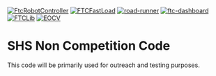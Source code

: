 [![FtcRobotController](https://img.shields.io/badge/FtcRobotController-v9.0.1-lightgrey)](https://github.com/FIRST-Tech-Challenge/FtcRobotController)
[![FTCFastLoad](https://img.shields.io/badge/FTCFastLoad-v0.1.1-lightgrey)](https://gist.github.com/MatthewOates36/1e38452236dc9f145c3a6b2addfb418f)
[![road-runner](https://img.shields.io/badge/road--runner-0.5.6-lightgrey)](https://github.com/acmerobotics/road-runner)
[![ftc-dashboard](https://img.shields.io/badge/ftc--dashboard-0.4.13-lightgrey)](https://github.com/acmerobotics/ftc-dashboard)
[![FTCLib](https://img.shields.io/badge/FTCLib-v2.1.1-lightgrey)](https://github.com/FTCLib/FTCLib)
[![EOCV](https://img.shields.io/badge/EOCV-v1.7.0-lightgrey)](https://github.com/OpenFTC/EasyOpenCV)

# SHS Non Competition Code

This code will be primarily used for outreach and testing purposes.
